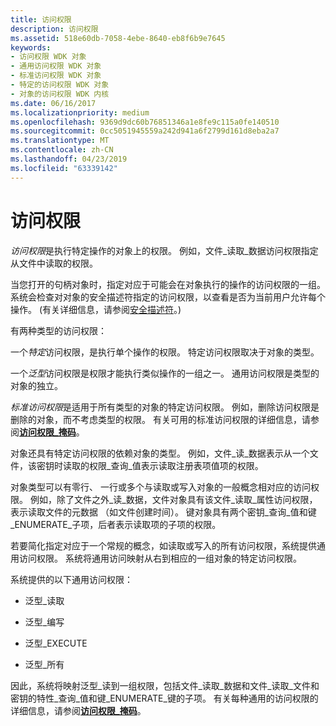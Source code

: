 ```yaml
---
title: 访问权限
description: 访问权限
ms.assetid: 518e60db-7058-4ebe-8640-eb8f6b9e7645
keywords:
- 访问权限 WDK 对象
- 通用访问权限 WDK 对象
- 标准访问权限 WDK 对象
- 特定的访问权限 WDK 对象
- 对象的访问权限 WDK 内核
ms.date: 06/16/2017
ms.localizationpriority: medium
ms.openlocfilehash: 9369d9dc60b76851346a1e8fe9c115a0fe140510
ms.sourcegitcommit: 0cc5051945559a242d941a6f2799d161d8eba2a7
ms.translationtype: MT
ms.contentlocale: zh-CN
ms.lasthandoff: 04/23/2019
ms.locfileid: "63339142"
---
```

# <a name="access-rights"></a>访问权限


*访问权限*是执行特定操作的对象上的权限。 例如，文件\_读取\_数据访问权限指定从文件中读取的权限。

当您打开的句柄对象时，指定对应于可能会在对象执行的操作的访问权限的一组。 系统会检查对对象的安全描述符指定的访问权限，以查看是否为当前用户允许每个操作。 (有关详细信息，请参阅[安全描述符](https://msdn.microsoft.com/library/windows/hardware/ff556612)。)

有两种类型的访问权限：

一个*特定*访问权限，是执行单个操作的权限。 特定访问权限取决于对象的类型。

一个*泛型*访问权限是权限才能执行类似操作的一组之一。 通用访问权限是类型的对象的独立。

*标准访问权限*是适用于所有类型的对象的特定访问权限。 例如，删除访问权限是删除的对象，而不考虑类型的权限。 有关可用的标准访问权限的详细信息，请参阅[**访问权限\_掩码**](access-mask.md)。

对象还具有特定访问权限的依赖对象的类型。 例如，文件\_读\_数据表示从一个文件，该密钥时读取的权限\_查询\_值表示读取注册表项值项的权限。

对象类型可以有零行、 一行或多个与读取或写入对象的一般概念相对应的访问权限。 例如，除了文件之外\_读\_数据，文件对象具有该文件\_读取\_属性访问权限，表示读取文件的元数据 （如文件创建时间）。 键对象具有两个密钥\_查询\_值和键\_ENUMERATE\_子项，后者表示读取项的子项的权限。

若要简化指定对应于一个常规的概念，如读取或写入的所有访问权限，系统提供通用访问权限。 系统将通用访问映射从右到相应的一组对象的特定访问权限。

系统提供的以下通用访问权限：

-   泛型\_读取

-   泛型\_编写

-   泛型\_EXECUTE

-   泛型\_所有

因此，系统将映射泛型\_读到一组权限，包括文件\_读取\_数据和文件\_读取\_文件和密钥的特性\_查询\_值和键\_ENUMERATE\_键的子项。 有关每种通用的访问权限的详细信息，请参阅[**访问权限\_掩码**](access-mask.md)。

 

 




